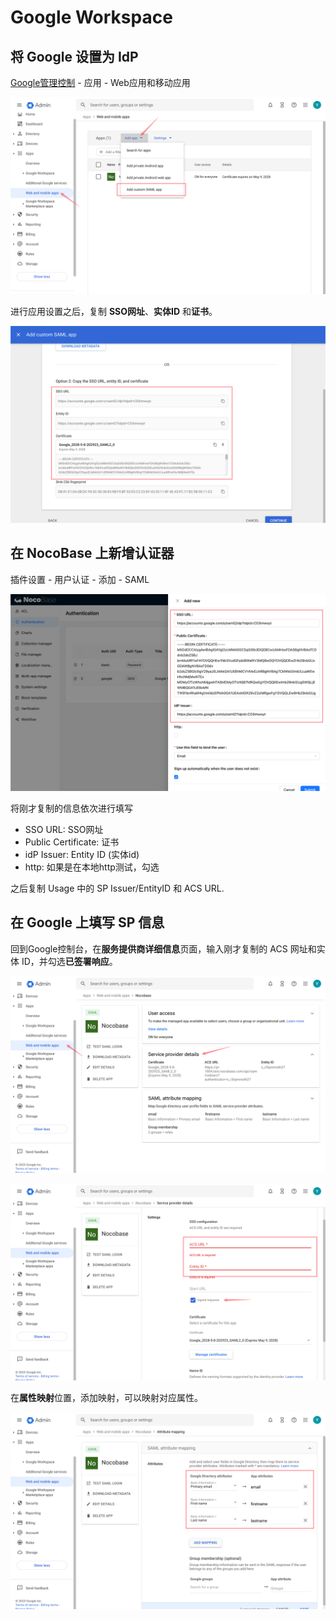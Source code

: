 # Google Workspace

## 将 Google 设置为 IdP

[Google管理控制](https://admin.google.com/) - 应用 - Web应用和移动应用

![](./static/2023-12-03-17-43-40.png)

进行应用设置之后，复制 **SSO网址**、**实体ID** 和**证书**。

![](./static/2023-12-03-17-53-20.png)

## 在 NocoBase 上新增认证器

插件设置 - 用户认证 - 添加 - SAML

![](./static/2023-12-03-18-32-59.png)

将刚才复制的信息依次进行填写

- SSO URL: SSO网址
- Public Certificate: 证书
- idP Issuer: Entity ID (实体id)
- http: 如果是在本地http测试，勾选

之后复制 Usage 中的 SP Issuer/EntityID 和 ACS URL.

## 在 Google 上填写 SP 信息

回到Google控制台，在**服务提供商详细信息**页面，输入刚才复制的 ACS 网址和实体 ID，并勾选**已签署响应**。

![](./static/2023-12-03-17-57-33.png)

![](./static/2023-12-03-17-58-06.png)

在**属性映射**位置，添加映射，可以映射对应属性。

![](./static/2023-12-03-17-59-27.png)
